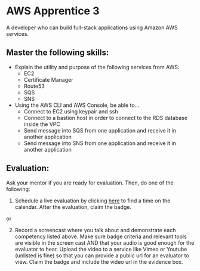 # AWS Apprentice 3

A developer who can build full-stack applications using Amazon AWS services.

## Master the following skills:

- Explain the utility and purpose of the following services from AWS:
  - EC2
  - Certificate Manager
  - Route53
  - SQS
  - SNS
- Using the AWS CLI and AWS Console, be able to...
  - Connect to EC2 using keypair and ssh
  - Connect to a bastion host in order to connect to the RDS database inside the VPC
  - Send message into SQS from one application and receive it in another application
  - Send message into SNS from one application and receive it in another application

## Evaluation:

Ask your mentor if you are ready for evaluation. Then, do one of the following:

1. Schedule a live evaluation by clicking [here](https://calendly.com/codex-evaluations/full-stack) to find a time on the calendar. After the evaluation, claim the badge.

or

2. Record a screencast where you talk about and demonstrate each competency listed above. Make sure badge criteria and relevant tools are visible in the screen cast AND that your audio is good enough for the evaluator to hear. Upload the video to a service like Vimeo or Youtube (unlisted is fine) so that you can provide a public url for an evaluator to view. Claim the badge and include the video url in the evidence box.
